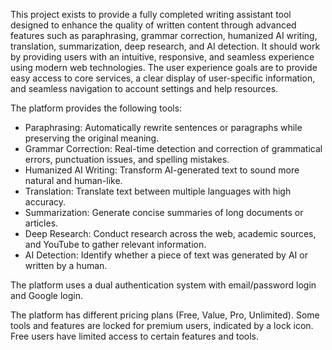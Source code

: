 This project exists to provide a fully completed writing assistant tool designed to enhance the quality of written content through advanced features such as paraphrasing, grammar correction, humanized AI writing, translation, summarization, deep research, and AI detection. It should work by providing users with an intuitive, responsive, and seamless experience using modern web technologies. The user experience goals are to provide easy access to core services, a clear display of user-specific information, and seamless navigation to account settings and help resources.

The platform provides the following tools:

- Paraphrasing: Automatically rewrite sentences or paragraphs while preserving the original meaning.
- Grammar Correction: Real-time detection and correction of grammatical errors, punctuation issues, and spelling mistakes.
- Humanized AI Writing: Transform AI-generated text to sound more natural and human-like.
- Translation: Translate text between multiple languages with high accuracy.
- Summarization: Generate concise summaries of long documents or articles.
- Deep Research: Conduct research across the web, academic sources, and YouTube to gather relevant information.
- AI Detection: Identify whether a piece of text was generated by AI or written by a human.

The platform uses a dual authentication system with email/password login and Google login.

The platform has different pricing plans (Free, Value, Pro, Unlimited). Some tools and features are locked for premium users, indicated by a lock icon. Free users have limited access to certain features and tools.
